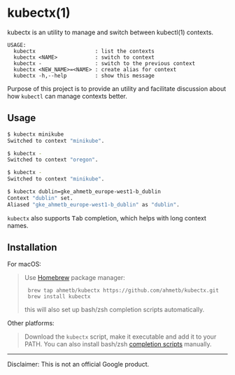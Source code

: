 # kubectx(1)

kubectx is an utility to manage and switch between kubectl(1) contexts.

```
USAGE:
  kubectx                   : list the contexts
  kubectx <NAME>            : switch to context
  kubectx -                 : switch to the previous context
  kubectx <NEW_NAME>=<NAME> : create alias for context
  kubectx -h,--help         : show this message
```

Purpose of this project is to provide an utility and facilitate discussion
about how `kubectl` can manage contexts better.

## Usage

```sh
$ kubectx minikube
Switched to context "minikube".

$ kubectx -
Switched to context "oregon".

$ kubectx -
Switched to context "minikube".

$ kubectx dublin=gke_ahmetb_europe-west1-b_dublin
Context "dublin" set.
Aliased "gke_ahmetb_europe-west1-b_dublin" as "dublin".
```

`kubectx` also supports <kbd>Tab</kbd> completion, which helps with long context
names.

## Installation

For macOS:

> Use [Homebrew](https://brew.sh/) package manager:
>
>      brew tap ahmetb/kubectx https://github.com/ahmetb/kubectx.git
>      brew install kubectx
> this will also set up bash/zsh completion scripts automatically.

Other platforms:

> Download the `kubectx` script, make it executable and add it to your PATH. You
> can also install bash/zsh [completion scripts](completion/) manually.

-----

Disclaimer: This is not an official Google product.
